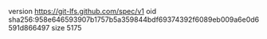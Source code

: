 version https://git-lfs.github.com/spec/v1
oid sha256:958e646593907b1757b5a359844bdf69374392f6089eb009a6e0d6591d866497
size 5175
